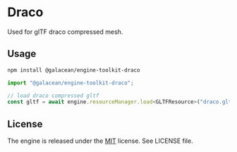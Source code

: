 # Draco

Used for glTF draco compressed mesh.

## Usage

```sh
npm install @galacean/engine-toolkit-draco
```

```javascript
import "@galacean/engine-toolkit-draco";

// load draco compressed gltf
const gltf = await engine.resourceManager.load<GLTFResource>("draco.gltf");
```

## License

The engine is released under the [MIT](https://opensource.org/licenses/MIT) license. See LICENSE file.